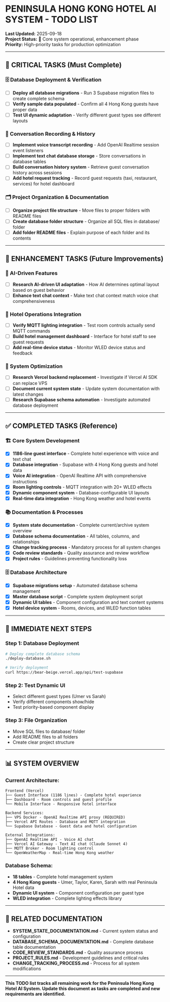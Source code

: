 # PENINSULA HONG KONG HOTEL AI SYSTEM - TODO LIST
**Last Updated:** 2025-09-18  
**Project Status:** 🎉 Core system operational, enhancement phase  
**Priority:** High-priority tasks for production optimization  

---

## 🚨 CRITICAL TASKS (Must Complete)

### 🗄️ Database Deployment & Verification
- [ ] **Deploy all database migrations** - Run 3 Supabase migration files to create complete schema
- [ ] **Verify sample data populated** - Confirm all 4 Hong Kong guests have proper data
- [ ] **Test UI dynamic adaptation** - Verify different guest types see different layouts

### 📝 Conversation Recording & History  
- [ ] **Implement voice transcript recording** - Add OpenAI Realtime session event listeners
- [ ] **Implement text chat database storage** - Store conversations in database tables
- [ ] **Build conversation history system** - Retrieve guest conversation history across sessions
- [ ] **Add hotel request tracking** - Record guest requests (taxi, restaurant, services) for hotel dashboard

### 🗂️ Project Organization & Documentation
- [ ] **Organize project file structure** - Move files to proper folders with README files
- [ ] **Create database folder structure** - Organize all SQL files in database/ folder
- [ ] **Add folder README files** - Explain purpose of each folder and its contents

---

## 🔧 ENHANCEMENT TASKS (Future Improvements)

### 🤖 AI-Driven Features
- [ ] **Research AI-driven UI adaptation** - How AI determines optimal layout based on guest behavior
- [ ] **Enhance text chat context** - Make text chat context match voice chat comprehensiveness

### 🏨 Hotel Operations Integration
- [ ] **Verify MQTT lighting integration** - Test room controls actually send MQTT commands
- [ ] **Build hotel management dashboard** - Interface for hotel staff to see guest requests
- [ ] **Add real-time device status** - Monitor WLED device status and feedback

### 🔄 System Optimization
- [ ] **Research Vercel backend replacement** - Investigate if Vercel AI SDK can replace VPS
- [ ] **Document current system state** - Update system documentation with latest changes
- [ ] **Research Supabase schema automation** - Investigate automated database deployment

---

## ✅ COMPLETED TASKS (Reference)

### 🏗️ Core System Development
- [x] **1186-line guest interface** - Complete hotel experience with voice and text chat
- [x] **Database integration** - Supabase with 4 Hong Kong guests and hotel data
- [x] **Voice AI integration** - OpenAI Realtime API with comprehensive instructions
- [x] **Room lighting controls** - MQTT integration with 20+ WLED effects
- [x] **Dynamic component system** - Database-configurable UI layouts
- [x] **Real-time data integration** - Hong Kong weather and hotel events

### 📚 Documentation & Processes
- [x] **System state documentation** - Complete current/archive system overview
- [x] **Database schema documentation** - All tables, columns, and relationships
- [x] **Change tracking process** - Mandatory process for all system changes
- [x] **Code review standards** - Quality assurance and review workflow
- [x] **Project rules** - Guidelines preventing functionality loss

### 🗄️ Database Architecture
- [x] **Supabase migrations setup** - Automated database schema management
- [x] **Master database script** - Complete system deployment script
- [x] **Dynamic UI tables** - Component configuration and text content systems
- [x] **Hotel device system** - Rooms, devices, and WLED function tables

---

## 🎯 IMMEDIATE NEXT STEPS

### Step 1: Database Deployment
```bash
# Deploy complete database schema
./deploy-database.sh

# Verify deployment
curl https://bear-beige.vercel.app/api/test-supabase
```

### Step 2: Test Dynamic UI
- Select different guest types (Umer vs Sarah)
- Verify different components show/hide
- Test priority-based component display

### Step 3: File Organization
- Move SQL files to database/ folder
- Add README files to all folders
- Create clear project structure

---

## 📊 SYSTEM OVERVIEW

### Current Architecture:
```
Frontend (Vercel)
├── Guest Interface (1186 lines) - Complete hotel experience
├── Dashboard - Room controls and guest profile
└── Mobile Interface - Responsive hotel interface

Backend Services:
├── VPS Docker - OpenAI Realtime API proxy (REQUIRED)
├── Vercel API Routes - Database and MQTT integration
└── Supabase Database - Guest data and hotel configuration

External Integrations:
├── OpenAI Realtime API - Voice AI chat
├── Vercel AI Gateway - Text AI chat (Claude Sonnet 4)
├── MQTT Broker - Room lighting control
└── OpenWeatherMap - Real-time Hong Kong weather
```

### Database Schema:
- **18 tables** - Complete hotel management system
- **4 Hong Kong guests** - Umer, Taylor, Karen, Sarah with real Peninsula Hotel data
- **Dynamic UI system** - Component configuration per guest type
- **WLED integration** - Complete lighting effects library

---

## 🔗 RELATED DOCUMENTATION

- **SYSTEM_STATE_DOCUMENTATION.md** - Current system status and configuration
- **DATABASE_SCHEMA_DOCUMENTATION.md** - Complete database table documentation  
- **CODE_REVIEW_STANDARDS.md** - Quality assurance process
- **PROJECT_RULES.md** - Development guidelines and critical rules
- **CHANGE_TRACKING_PROCESS.md** - Process for all system modifications

---

**This TODO list tracks all remaining work for the Peninsula Hong Kong Hotel AI System. Update this document as tasks are completed and new requirements are identified.**
